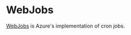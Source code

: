 # WebJobs

[WebJobs](https://docs.microsoft.com/en-us/azure/app-service/app-service-webjobs-readme) is Azure's implementation of cron jobs.

